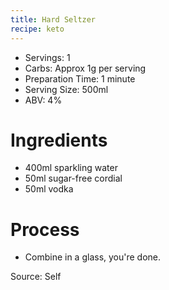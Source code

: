 ```yaml
---
title: Hard Seltzer
recipe: keto
---
```


* Servings: 1
* Carbs: Approx 1g per serving
* Preparation Time: 1 minute
* Serving Size: 500ml
* ABV: 4%

# Ingredients
* 400ml sparkling water
* 50ml sugar-free cordial
* 50ml vodka

# Process
* Combine in a glass, you're done.

Source: Self

